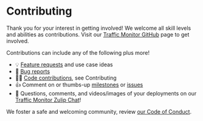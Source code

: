 # Contributing

Thank you for your interest in getting involved!  We welcome all skill levels and abilities as contributions. Visit our [Traffic Monitor GitHub](https://github.com/glossyio/traffic-monitor) page to get involved.

Contributions can include any of the following plus more!

* 💡 [Feature requests](https://github.com/glossyio/traffic-monitor/issues/new?assignees=\&labels=\&projects=\&template=feature_request.md\&title=) and use case ideas
* 🐞 [Bug reports](https://github.com/glossyio/traffic-monitor/issues/new?assignees=\&labels=\&projects=\&template=bug_report.md\&title=)
* 👩‍💻 [Code contributions](https://github.com/glossyio/traffic-monitor/blob/main/CONTRIBUTING.md), see Contributing
* 👍 Comment on or thumbs-up [milestones](https://github.com/glossyio/traffic-monitor/milestones) or [issues](https://github.com/glossyio/traffic-monitor/issues)
* 💬 Questions, comments, and videos/images of your deployments on our [Traffic Monitor Zulip Chat](https://trafficmonitor.zulipchat.com/)!

We foster a safe and welcoming community, review [our Code of Conduct](https://github.com/glossyio/traffic-monitor?tab=coc-ov-file#readme).
